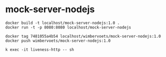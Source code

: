 # mock-server-nodejs

```
docker build -t localhost/mock-server-nodejs:1.0 .
docker run -t -p 8080:8080 localhost/mock-server-nodejs
```

```
docker tag 7481055a4b54 localhost/wimbervoets/mock-server-nodejs:1.0
docker push wimbervoets/mock-server-nodejs:1.0
```

```
k exec -it liveness-http -- sh
```

